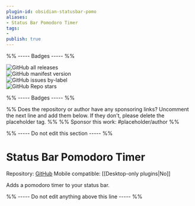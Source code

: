 ```yaml
---
plugin-id: obsidian-statusbar-pomo
aliases:
- Status Bar Pomodoro Timer
tags: 
- 
publish: true
---
```


%% ----- Badges ----- %%

![GitHub all releases](https://img.shields.io/github/downloads/kzhovn/statusbar-pomo-obsidian/total?color=573E7A&logo=github&style=for-the-badge)   
![GitHub manifest version](https://img.shields.io/github/manifest-json/v/kzhovn/statusbar-pomo-obsidian?color=573E7A&logo=github&style=for-the-badge)   
![GitHub issues by-label](https://img.shields.io/github/issues/kzhovn/statusbar-pomo-obsidian/help%20wanted?color=573E7A&logo=github&style=for-the-badge)   
![GitHub Repo stars](https://img.shields.io/github/stars/kzhovn/statusbar-pomo-obsidian?color=573E7A&logo=github&style=for-the-badge)

%% ----- Badges ----- %%

%% Does the repository or author have any sponsoring links? Uncomment the next line and add them below. If they don't, please delete the placeholder tag. %%
%% Sponsor this work: #placeholder/author %%

%% ----- Do not edit this section ----- %%

# Status Bar Pomodoro Timer

Repository: [GitHub](https://github.com/kzhovn/statusbar-pomo-obsidian)
Mobile compatible: [[Desktop-only plugins|No]]

Adds a pomodoro timer to your status bar.

%% ----- Do not edit anything above this line ----- %% 
